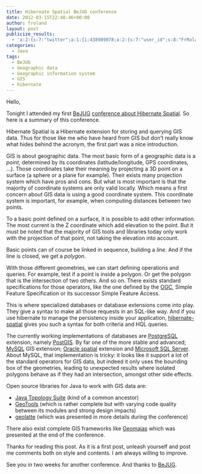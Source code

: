 ```yaml
---
title: Hibernate Spatial BeJUG conference
date: 2012-03-15T22:48:46+00:00
author: froland
layout: post
publicize_results:
  - 'a:2:{s:7:"twitter";a:1:{i:438989878;a:2:{s:7:"user_id";s:8:"FrRoland";s:7:"post_id";s:18:"180425343071555584";}}s:2:"fb";a:1:{i:819471488;a:2:{s:7:"user_id";s:9:"819471488";s:7:"post_id";s:17:"10150683202056489";}}}'
categories:
  - Java
tags:
  - BeJUG
  - Geographic data
  - Geographic information system
  - GIS
  - hibernate
---
```

Hello,

Tonight I attended my first [BeJUG](http://www.bejug.org "BeJUG") [conference about Hibernate Spatial](http://www.bejug.org/confluenceBeJUG/display/BeJUG/Hibernate+Spatial "Hibernate Spatial"). So here is a summary of this conference.

Hibernate Spatial is a Hibernate extension for storing and querying GIS data. Thus for those like me who have heard from GIS but don&#8217;t really know what hides behind the acronym, the first part was a nice introduction.<!--more-->

GIS is about geographic data. The most basic form of a geographic data is a _point_, determined by its coordinates (latitude/longitude, GPS coordinates, &#8230;). Those coordinates take their meaning by projecting a 3D point on a surface (a sphere or a plane for example). Their exists many projection system which have pros and cons. But what is most important is that the majority of coordinate systems are only valid locally. Which means a first concern about GIS data is using a good coordinate system. This coordinate system is important, for example, when computing distances between two points.

To a basic point defined on a surface, it is possible to add other information. The most current is the Z coordinate which add elevation to the point. But it must be noted that the majority of GIS tools and libraries today only work with the projection of that point, not taking the elevation into account.

Basic points can of course be linked in sequence, building a _line_. And if the line is closed, we get a _polygon_.

With those different geometries, we can start defining operations and queries. For example, test if a point is inside a polygon. Or get the polygon that is the intersection of two others. And so on. There exists standard specifications for those operators, like the one defined by the [OGC](http://www.opengeospatial.org "OGC"), Simple Feature Specification or its successor Simple Feature Access.

This is where specialized databases or database extensions come into play. They give a syntax to make all those requests in an SQL-like way. And if you use hibernate to manage the persistency inside your application, [hibernate-spatial](http://www.hibernatespatial.org/ "Hibernate spatial website") gives you such a syntax for both criteria and HQL queries.

The currently working implementations of databases are <a class="zem_slink" title="PostgreSQL" href="http://www.postgresql.org" rel="homepage" target="_blank">PostgreSQL</a> extension, namely <a class="zem_slink" title="PostGIS" href="http://www.postgis.org" rel="homepage" target="_blank">PostGIS</a>. By far one of the more stable and advanced; <a class="zem_slink" title="MySQL" href="http://www.mysql.com" rel="homepage" target="_blank">MySQL</a> GIS extension; <a class="zem_slink" title="Oracle Spatial" href="http://www.oracle.com/technology/products/spatial/index.html" rel="homepage" target="_blank">Oracle spatial</a> extension and <a class="zem_slink" title="Microsoft SQL Server" href="http://www.microsoft.com/sqlserver" rel="homepage" target="_blank">Microsoft SQL Server</a>. About MySQL, that implementation is tricky: it looks like it support a lot of the standard operators for GIS data, but indeed it only uses the bounding box of the geometries, leading to unexpected results where isolated polygons behave as if they had an intersection, amongst other side effects.

Open source libraries for Java to work with GIS data are:

  * [Java Topology Suite](http://tsusiatsoftware.net/jts/main.html "Java Topology Suite") (kind of a common ancestor)
  * [GeoTools](http://www.geotools.org/ "GeoTools") (which is rather complete but with varying code quality between its modules and strong design impacts)
  * [geolatte](http://www.geolatte.org/ "geolatte") (which was presented in more details during the conference)

There also exist complete GIS frameworks like [Geomajas](http://www.geomajas.org/) which was presented at the end of the conference.

Thanks for reading this post. As it is a first post, unleash yourself and post me comments both on style and contents. I am always willing to improve.

See you in two weeks for another conference. And thanks to [BeJUG](http://www.bejug.org "BeJUG").